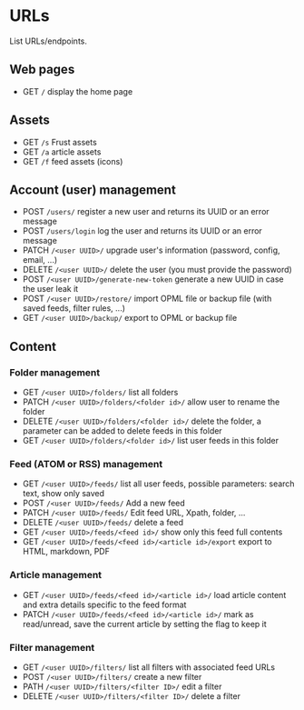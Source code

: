 # URLs

List URLs/endpoints.

## Web pages

* GET `/` display the home page

## Assets

* GET `/s` Frust assets
* GET `/a` article assets
* GET `/f` feed assets (icons)

## Account (user) management

* POST `/users/` register a new user and returns its UUID or an error message
* POST `/users/login` log the user and returns its UUID or an error message
* PATCH `/<user UUID>/` upgrade user's information (password, config, email, ...)
* DELETE `/<user UUID>/` delete the user (you must provide the password)
* POST `/<user UUID>/generate-new-token` generate a new UUID in case the user leak it
* POST `/<user UUID>/restore/` import OPML file or backup file (with saved feeds, filter rules, ...)
* GET `/<user UUID>/backup/` export to OPML or backup file

## Content

### Folder management

* GET `/<user UUID>/folders/` list all folders
* PATCH `/<user UUID>/folders/<folder id>/` allow user to rename the folder
* DELETE `/<user UUID>/folders/<folder id>/` delete the folder, a parameter can be added to delete feeds in this folder
* GET `/<user UUID>/folders/<folder id>/` list user feeds in this folder

### Feed (ATOM or RSS) management

* GET `/<user UUID>/feeds/` list all user feeds, possible parameters: search text, show only saved
* POST `/<user UUID>/feeds/` Add a new feed
* PATCH `/<user UUID>/feeds/` Edit feed URL, Xpath, folder, ...
* DELETE `/<user UUID>/feeds/` delete a feed
* GET `/<user UUID>/feeds/<feed id>/` show only this feed full contents
* GET `/<user UUID>/feeds/<feed id>/<article id>/export` export to HTML, markdown, PDF

### Article management

* GET `/<user UUID>/feeds/<feed id>/<article id>/` load article content and extra details specific to the feed format
* PATCH `/<user UUID>/feeds/<feed id>/<article id>/` mark as read/unread, save the current article by setting the flag to keep it

### Filter management

* GET `/<user UUID>/filters/` list all filters with associated feed URLs
* POST `/<user UUID>/filters/` create a new filter
* PATH `/<user UUID>/filters/<filter ID>/` edit a filter
* DELETE `/<user UUID>/filters/<filter ID>/` delete a filter

